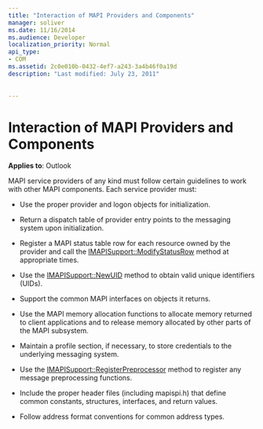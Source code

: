 ```yaml
---
title: "Interaction of MAPI Providers and Components"
manager: soliver
ms.date: 11/16/2014
ms.audience: Developer
localization_priority: Normal
api_type:
- COM
ms.assetid: 2c0e010b-0432-4ef7-a243-3a4b46f0a19d
description: "Last modified: July 23, 2011"
 
 
---
```


# Interaction of MAPI Providers and Components

  
  
**Applies to**: Outlook 
  
MAPI service providers of any kind must follow certain guidelines to work with other MAPI components. Each service provider must:
  
- Use the proper provider and logon objects for initialization.
    
- Return a dispatch table of provider entry points to the messaging system upon initialization.
    
- Register a MAPI status table row for each resource owned by the provider and call the [IMAPISupport::ModifyStatusRow](imapisupport-modifystatusrow.md) method at appropriate times. 
    
- Use the [IMAPISupport::NewUID](imapisupport-newuid.md) method to obtain valid unique identifiers (UIDs). 
    
- Support the common MAPI interfaces on objects it returns.
    
- Use the MAPI memory allocation functions to allocate memory returned to client applications and to release memory allocated by other parts of the MAPI subsystem.
    
- Maintain a profile section, if necessary, to store credentials to the underlying messaging system.
    
- Use the [IMAPISupport::RegisterPreprocessor](imapisupport-registerpreprocessor.md) method to register any message preprocessing functions. 
    
- Include the proper header files (including mapispi.h) that define common constants, structures, interfaces, and return values.
    
- Follow address format conventions for common address types.
    

